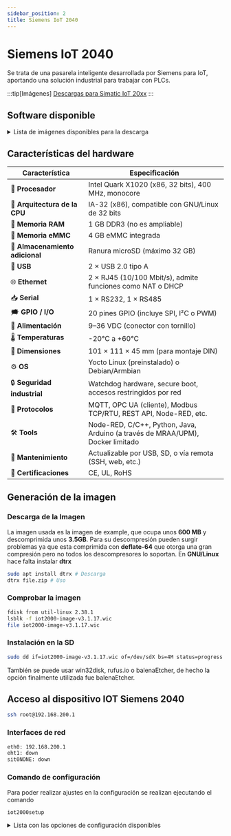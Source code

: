 ```yaml
---
sidebar_position: 2
title: Siemens IoT 2040
---
```


# Siemens IoT 2040
Se trata de una pasarela inteligente desarrollada por Siemens para IoT, aportando una solución industrial para trabajar con PLCs.

:::tip[Imágenes]
<a href="https://support.industry.siemens.com/cs/document/109741799/downloads-for-simatic-iot20x0?dti=0&lc=en-ES">Descargas para Simatic IoT 20xx</a>
:::

## Software disponible
<details>
<summary>
Lista de imágenes disponibles para la descarga
</summary>

 - IOT2040_Example_Image_V3.1.17.zip (639,4 MB)(SHA-256)
 - IOT2040_SDK_Windows_V3.1.17.zip (1,5 GB)(SHA-256)
 - IOT2040_SDK_Linux_V3.1.17.zip (1,2 GB)(SHA-256)
 - IOT2040_Eclipse_Plugin_V2.2.0.zip (10,9 KB)(SHA-256)
 - IOT2040_OpenSourceSoftware_V3.1.17.zip (3,7 GB)(SHA-256)
 - IOT2040_ReadMe_OSS_Multilanguage_V3.1.17.zip (9,7 MB)(SHA-256)

 </details>

## Características del hardware
<table>
  <thead>
    <tr>
      <th>Característica</th>
      <th>Especificación</th>
    </tr>
  </thead>
  <tbody>
    <tr><td>&#129504; <strong>Procesador</strong></td><td>Intel Quark X1020 (x86, 32 bits), 400 MHz, monocore</td></tr>
    <tr><td>&#129518; <strong>Arquitectura de la CPU</strong></td><td>IA-32 (x86), compatible con GNU/Linux de 32 bits</td></tr>
    <tr><td>&#129504; <strong>Memoria RAM</strong></td><td>1 GB DDR3 (no es ampliable)</td></tr>
    <tr><td>&#128190; <strong>Memoria eMMC</strong></td><td>4 GB eMMC integrada</td></tr>
    <tr><td>&#128190; <strong>Almacenamiento adicional</strong></td><td>Ranura microSD (máximo 32 GB)</td></tr>
    <tr><td>&#128267; <strong>USB</strong></td><td>2 × USB 2.0 tipo A</td></tr>
    <tr><td>&#127760; <strong>Ethernet</strong></td><td>2 × RJ45 (10/100 Mbit/s), admite funciones como NAT o DHCP</td></tr>
    <tr><td>&#128229; <strong>Serial</strong></td><td>1 × RS232, 1 × RS485</td></tr>
    <tr><td>&#128495; <strong>GPIO / I/O</strong></td><td>20 pines GPIO (incluye SPI, I²C o PWM)</td></tr>
    <tr><td>&#128268; <strong>Alimentación</strong></td><td>9–36 VDC (conector con tornillo)</td></tr>
    <tr><td>&#127777; <strong>Temperaturas</strong></td><td>-20°C a +60°C</td></tr>
    <tr><td>&#128207; <strong>Dimensiones</strong></td><td>101 × 111 × 45 mm (para montaje DIN)</td></tr>
    <tr><td>&#9881;&#65039; <strong>OS</strong></td><td>Yocto Linux (preinstalado) o Debian/Armbian</td></tr>
    <tr><td>&#128274; <strong>Seguridad industrial</strong></td><td>Watchdog hardware, secure boot, accesos restringidos por red</td></tr>
    <tr><td>&#128241; <strong>Protocolos</strong></td><td>MQTT, OPC UA (cliente), Modbus TCP/RTU, REST API, Node-RED, etc.</td></tr>
    <tr><td>&#128736;&#65039; <strong>Tools</strong></td><td>Node-RED, C/C++, Python, Java, Arduino (a través de MRAA/UPM), Docker limitado</td></tr>
    <tr><td>&#128295; <strong>Mantenimiento</strong></td><td>Actualizable por USB, SD, o vía remota (SSH, web, etc.)</td></tr>
    <tr><td>&#128279; <strong>Certificaciones</strong></td><td>CE, UL, RoHS</td></tr>
  </tbody>
</table>

## Generación de la imagen
### Descarga de la Imagen
La imagen usada es la imagen de example, que ocupa unos **600 MB** y descomprimida unos **3.5GB**. Para su descompresión pueden surgir problemas ya que esta comprimida con **deflate-64** que otorga una gran compresión pero no todos los descompresores lo soportan. En **GNU/Linux** hace falta instalar **dtrx**

```bash
sudo apt install dtrx # Descarga
dtrx file.zip # Uso
```
### Comprobar la imagen
```bash
fdisk from util-linux 2.38.1
lsblk -f iot2000-image-v3.1.17.wic
file iot2000-image-v3.1.17.wic
```
### Instalación en la SD
```bash
sudo dd if=iot2000-image-v3.1.17.wic of=/dev/sdX bs=4M status=progress conv=fsync
```
También se puede usar win32disk, rufus.io o balenaEtcher, de hecho la opción finalmente utilizada fue balenaEtcher.

## Acceso al dispositivo IOT Siemens 2040
```bash
ssh root@192.168.200.1
```

### Interfaces de red
```bash
eth0: 192.168.200.1
eht1: down
sit0NONE: down
```

### Comando de configuración
Para poder realizar ajustes en la configuración se realizan ejecutando el comando
```bash
iot2000setup
```
<details>
<summary>
Lista con las opciones de configuración disponibles
</summary>

- **OS Settings**: para ajustes del OS como el idioma.
- **Networking**: configurar la IP de las interfaces de red, por defecto la eth0 viene con la IP 192.168.200.1 y la eth1 con dhcp.
- **Manage packages**: permite añadir un host, escoger paquetes para remover (galileo-target, nodejs, tcf-agent)
- **Autostart services**: escoger los servicios para iniciar con el arranque, tales como node-red, ssh-server, galileo arduino runtime o TFC debugger agent.
- **Peripherals**: configuración externa de los puertos COM, mostrar la configuración I/O, activar I2C (pin A4 y A5), activar SPI (pin D10-D13), activar UART (pin D0 y D1)

</details>




